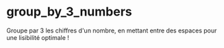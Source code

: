 # group_by_3_numbers
Groupe par 3 les chiffres d'un nombre, en mettant entre des espaces pour une lisibilité optimale !

